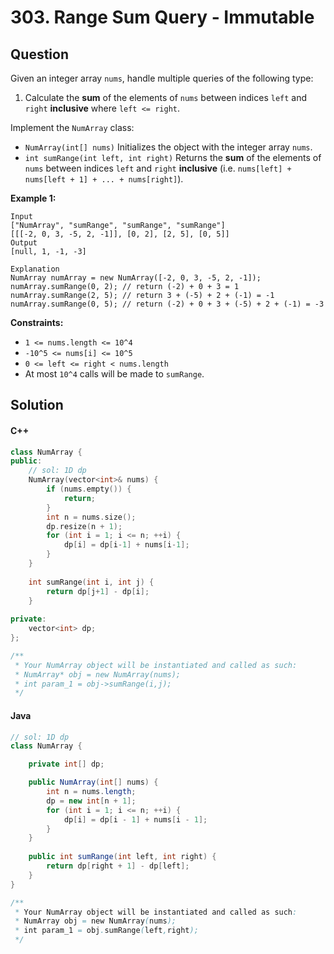 # 303. Range Sum Query - Immutable

## Question

Given an integer array `nums`, handle multiple queries of the following type:

1. Calculate the **sum** of the elements of `nums` between indices `left` and `right` **inclusive** where `left <= right`.

Implement the `NumArray` class:

* `NumArray(int[] nums)` Initializes the object with the integer array `nums`.
* `int sumRange(int left, int right)` Returns the **sum** of the elements of `nums` between indices `left` and `right` **inclusive** (i.e. `nums[left] + nums[left + 1] + ... + nums[right]`).

**Example 1:**

```
Input
["NumArray", "sumRange", "sumRange", "sumRange"]
[[[-2, 0, 3, -5, 2, -1]], [0, 2], [2, 5], [0, 5]]
Output
[null, 1, -1, -3]

Explanation
NumArray numArray = new NumArray([-2, 0, 3, -5, 2, -1]);
numArray.sumRange(0, 2); // return (-2) + 0 + 3 = 1
numArray.sumRange(2, 5); // return 3 + (-5) + 2 + (-1) = -1
numArray.sumRange(0, 5); // return (-2) + 0 + 3 + (-5) + 2 + (-1) = -3
```

**Constraints:**

* `1 <= nums.length <= 10^4`
* `-10^5 <= nums[i] <= 10^5`
* `0 <= left <= right < nums.length`
* At most `10^4` calls will be made to `sumRange`.

## Solution

#### C++

```cpp
class NumArray {
public:
    // sol: 1D dp
    NumArray(vector<int>& nums) {
        if (nums.empty()) {
            return;
        }
        int n = nums.size();
        dp.resize(n + 1);
        for (int i = 1; i <= n; ++i) {
            dp[i] = dp[i-1] + nums[i-1];
        }
    }
    
    int sumRange(int i, int j) {
        return dp[j+1] - dp[i];
    }
    
private:
    vector<int> dp;
};

/**
 * Your NumArray object will be instantiated and called as such:
 * NumArray* obj = new NumArray(nums);
 * int param_1 = obj->sumRange(i,j);
 */
```

#### Java

```java
// sol: 1D dp
class NumArray {

    private int[] dp;

    public NumArray(int[] nums) {
        int n = nums.length;
        dp = new int[n + 1];
        for (int i = 1; i <= n; ++i) {
            dp[i] = dp[i - 1] + nums[i - 1];
        }
    }
    
    public int sumRange(int left, int right) {
        return dp[right + 1] - dp[left];
    }
}

/**
 * Your NumArray object will be instantiated and called as such:
 * NumArray obj = new NumArray(nums);
 * int param_1 = obj.sumRange(left,right);
 */
```
